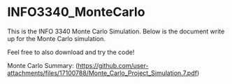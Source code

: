 # INFO3340_MonteCarlo
This is the INFO 3340 Monte Carlo Simulation. Below is the document write up for the Monte Carlo simulation. 

Feel free to also download and try the code!



Monte Carlo Summary: (https://github.com/user-attachments/files/17100788/Monte_Carlo_Project_Simulation.7.pdf)

